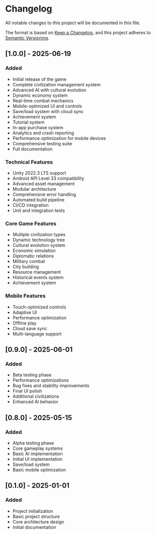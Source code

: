 # Changelog

All notable changes to this project will be documented in this file.

The format is based on [Keep a Changelog](https://keepachangelog.com/en/1.0.0/),
and this project adheres to [Semantic Versioning](https://semver.org/spec/v2.0.0.html).

## [1.0.0] - 2025-06-19

### Added
- Initial release of the game
- Complete civilization management system
- Advanced AI with cultural evolution
- Dynamic economy system
- Real-time combat mechanics
- Mobile-optimized UI and controls
- Save/load system with cloud sync
- Achievement system
- Tutorial system
- In-app purchase system
- Analytics and crash reporting
- Performance optimization for mobile devices
- Comprehensive testing suite
- Full documentation

### Technical Features
- Unity 2022.3 LTS support
- Android API Level 33 compatibility
- Advanced asset management
- Modular architecture
- Comprehensive error handling
- Automated build pipeline
- CI/CD integration
- Unit and integration tests

### Core Game Features
- Multiple civilization types
- Dynamic technology tree
- Cultural evolution system
- Economic simulation
- Diplomatic relations
- Military combat
- City building
- Resource management
- Historical events system
- Achievement system

### Mobile Features
- Touch-optimized controls
- Adaptive UI
- Performance optimization
- Offline play
- Cloud save sync
- Multi-language support

## [0.9.0] - 2025-06-01

### Added
- Beta testing phase
- Performance optimizations
- Bug fixes and stability improvements
- Final UI polish
- Additional civilizations
- Enhanced AI behavior

## [0.8.0] - 2025-05-15

### Added
- Alpha testing phase
- Core gameplay systems
- Basic AI implementation
- Initial UI implementation
- Save/load system
- Basic mobile optimization

## [0.1.0] - 2025-01-01

### Added
- Project initialization
- Basic project structure
- Core architecture design
- Initial documentation
